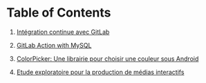 # Table of Contents 

1. [Intégration continue avec GitLab](DevOps%20with%20GitLab/DevOps%20with%20GitLab.md)

2. [GitLab Action with MySQL](GitLab%20Action%20with%20MySQL/gitlab_action_with_sql.md)

3. [ColorPicker: Une librairie pour choisir une couleur sous Android](ColorPicker/ColorPicker.md)

4. [Etude exploratoire pour la production de médias interactifs](Prod%20Media%20Int%20Et%20Exp/Prod%20Media%20Int%20Et%20Exp.md)

